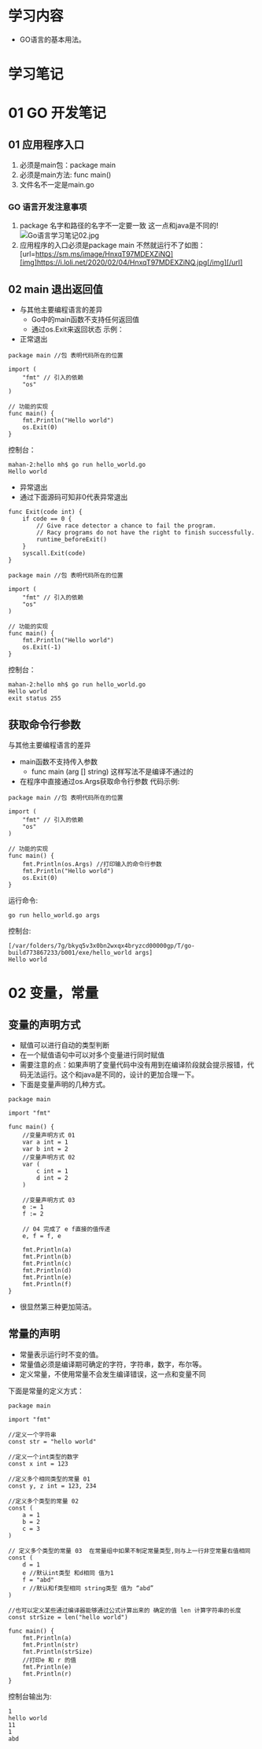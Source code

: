 # 学习内容
- GO语言的基本用法。
# 学习笔记
# 01 GO 开发笔记 
## 01 应用程序入口
1. 必须是main包：package main
2. 必须是main方法: func main()
3. 文件名不一定是main.go

### GO 语言开发注意事项
1. package 名字和路径的名字不一定要一致 这一点和java是不同的!
![Go语言学习笔记02.jpg](https://i.loli.net/2020/02/04/WBhGiJ3VObjIgAR.jpg)
2. 应用程序的入口必须是package main 不然就运行不了如图：
[url=https://sm.ms/image/HnxqT97MDEXZiNQ][img]https://i.loli.net/2020/02/04/HnxqT97MDEXZiNQ.jpg[/img][/url]

## 02 main 退出返回值
- 与其他主要编程语言的差异
    - Go中的main函数不支持任何返回值
    - 通过os.Exit来返回状态 
示例：
- 正常退出


```
package main //包 表明代码所在的位置

import (
	"fmt" // 引入的依赖
	"os"
)

// 功能的实现
func main() {
	fmt.Println("Hello world")
	os.Exit(0)
}
```
控制台：

```
mahan-2:hello mh$ go run hello_world.go
Hello world
```

- 异常退出
- 通过下面源码可知非0代表异常退出


```
func Exit(code int) {
	if code == 0 {
		// Give race detector a chance to fail the program.
		// Racy programs do not have the right to finish successfully.
		runtime_beforeExit()
	}
	syscall.Exit(code)
}
```


```
package main //包 表明代码所在的位置

import (
	"fmt" // 引入的依赖
	"os"
)

// 功能的实现
func main() {
	fmt.Println("Hello world")
	os.Exit(-1)
}
```

控制台：

```
mahan-2:hello mh$ go run hello_world.go
Hello world
exit status 255
```

## 获取命令行参数
与其他主要编程语言的差异
- main函数不支持传入参数
    - func main (arg [] string) 这样写法不是编译不通过的
- 在程序中直接通过os.Args获取命令行参数
代码示例:

```
package main //包 表明代码所在的位置

import (
	"fmt" // 引入的依赖
	"os"
)

// 功能的实现
func main() {
	fmt.Println(os.Args) //打印输入的命令行参数
	fmt.Println("Hello world")
	os.Exit(0)
}
```
运行命令:

```
go run hello_world.go args
```
控制台:

```
[/var/folders/7g/bkyq5v3x0bn2wxqx4bryzcd00000gp/T/go-build773867233/b001/exe/hello_world args]
Hello world
```


# 02 变量，常量
## 变量的声明方式
- 赋值可以进行自动的类型判断
- 在一个赋值语句中可以对多个变量进行同时赋值
- 需要注意的点：如果声明了变量代码中没有用到在编译阶段就会提示报错，代码无法运行。这个和java是不同的，设计的更加合理一下。
- 下面是变量声明的几种方式。


```
package main

import "fmt"

func main() {
	//变量声明方式 01
	var a int = 1
	var b int = 2
	//变量声明方式 02
	var (
		c int = 1
		d int = 2
	)

	//变量声明方式 03
	e := 1
	f := 2

	// 04 完成了 e f直接的值传递
	e, f = f, e

	fmt.Println(a)
	fmt.Println(b)
	fmt.Println(c)
	fmt.Println(d)
	fmt.Println(e)
	fmt.Println(f)
}
```
- 很显然第三种更加简洁。

## 常量的声明
- 常量表示运行时不变的值。
- 常量值必须是编译期可确定的字符，字符串，数字，布尔等。
- 定义常量，不使用常量不会发生编译错误，这一点和变量不同

下面是常量的定义方式：


```
package main

import "fmt"

//定义一个字符串
const str = "hello world"

//定义一个int类型的数字
const x int = 123

//定义多个相同类型的常量 01
const y, z int = 123, 234

//定义多个类型的常量 02
const (
	a = 1
	b = 2
	c = 3
)

// 定义多个类型的常量 03  在常量组中如果不制定常量类型,则与上一行非空常量右值相同
const (
	d = 1
	e //默认int类型 和d相同 值为1
	f = "abd"
	r //默认和f类型相同 string类型 值为 “abd”
)

//也可以定义某些通过编译器能够通过公式计算出来的 确定的值 len 计算字符串的长度
const strSize = len("hello world")

func main() {
	fmt.Println(a)
	fmt.Println(str)
	fmt.Println(strSize)
	//打印e 和 r 的值
	fmt.Println(e)
	fmt.Println(r)
}

```

控制台输出为:

```
1
hello world
11
1
abd
```



